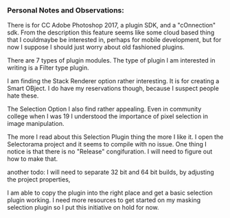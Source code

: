 ### Personal Notes and Observations:
There is for CC Adobe Photoshop 2017, a plugin SDK, and a "cOnnection" sdk. From the description this feature seems like some cloud based thing that I couldmaybe be interested in, perhaps for mobile development, but for now I suppose I should just worry about old fashioned plugins.

There are 7 types of plugin modules. The type of plugin I am interested in writing is a Filter type plugin.

I am finding the Stack Renderer option rather interesting. It is for creating a Smart OBject. I do have my reservations though, because I suspect people hate these.

The Selection Option I also find rather appealing. Even in community college when I was 19 I understood the importance of pixel selection in image manipulation.

The more I read about this Selection Plugin thing the more I like it.
I open the Selectorama project and it seems to compile with no issue. 
One thing I notice is that there is no "Release" congifuration. I will need to figure out how to make that.

another todo: I will need to separate 32 bit and 64 bit builds, by adjusting the project properties, 

I am able to copy the plugin into the right place and get a basic selection plugin working. I need more resources to get started on my masking selection plugin so I put this initiative on hold for now.



